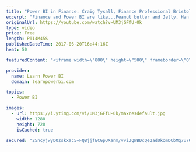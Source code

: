 ```yaml
---
title: "Power BI in Finance: Craig Tysall, Finance Professional Bristol, UK Interview"
excerpt: "Finance and Power BI are like...Peanut butter and Jelly, Han Solo and Luke Skywalker, yin and yang....Well, you get the idea...they're a match made in heaven. 👉 Join the LearnPowerBI Family: https://web.learnpowerbi.com/waitlist-invite/capabilities, when it comes to Finance. ------------------------------------------------"
originalUrl: https://youtube.com/watch?v=UM3jGFfU-0k
type: video
price: Free
length: PT14M45S
publishedDateTime: 2017-06-20T16:44:16Z
heat: 50

featuredContent: "<iframe width=\"800\" height=\"500\" frameborder=\"0\" src=\"https://www.youtube.com/embed/UM3jGFfU-0k\" allow=\"accelerometer; autoplay; encrypted-media; gyroscope; picture-in-picture\" allowfullscreen></iframe>"

provider:
  name: Learn Power BI
  domain: learnpowerbi.com

topics:
  - Power BI

images:
  - url: https://i.ytimg.com/vi/UM3jGFfU-0k/maxresdefault.jpg
    width: 1280
    height: 720
    isCached: true

secured: "25ncyjwyDOzskxac5+FQBjjfECGpUXanm/vviJQWBDcQe2adUkomDCbMg7u7OYTvgH3tPdC2bWZVftBHhDmxx0YegEndPC8EKVpoRko4jat5VQ9eTS6aageDMoNOzqeEHD3WI+RRKKOJLT6UQAk+6E7dZyEIvZDviP+d2CBKhOYC0a1S5fu4BTcFTo6wMmvcOHIOHJMoHj553yrvkqihgDwpRcHDhasfk1pi8pK2LPI4A/RXbsTRqtFlVISv3EXeyjYgrMonRYT61MEsigmBkqgrGn6QeeGemKZgVrhZ4cIzkJSKUQfDOtDgxVMi2GoGQvi9S1jhlOn4/dvvfdxrvQXfxTbNDqG356bOxnDhQ0j0sXh+A8hoM1VohYZV2l/jJS2JBPrVLlxTdgYBXYy5hK+VsxNDVxvoWIugRI/luug=;mJKWx3JoCvz62v4nYrx7+A=="
---
```


